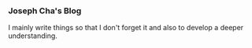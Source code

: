 ### Joseph Cha's Blog

I mainly write things so that I don't forget it and also to develop a deeper understanding.
